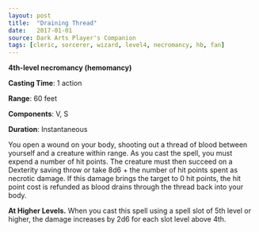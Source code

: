 ```yaml
---
layout: post
title:  "Draining Thread"
date:   2017-01-01
source: Dark Arts Player's Companion
tags: [cleric, sorcerer, wizard, level4, necromancy, hb, fan]
---
```


**4th-level necromancy (hemomancy)**

**Casting Time**: 1 action

**Range**: 60 feet

**Components**: V, S

**Duration**: Instantaneous

You open a wound on your body, shooting out a thread of blood between yourself and a creature within range. As you cast the spell, you must expend a number of hit points. The creature must then succeed on a Dexterity saving throw or take 8d6 + the number of hit points spent as necrotic damage. If this damage brings the target to 0 hit points, the hit point cost is refunded as blood drains through the thread back into your body.

**At Higher Levels.** When you cast this spell using a spell slot of 5th level or higher, the damage increases by 2d6 for each slot level above 4th.

